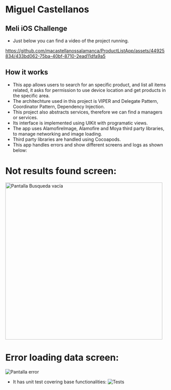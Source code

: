 # Miguel Castellanos

## Meli iOS Challenge

- Just below you can find a video of the project running.

https://github.com/macastellanossalamanca/ProductListApp/assets/44925834/433bd062-75ba-40bf-8710-2ead11dfa9a5


## How it works
- This app allows users to search for an specific product, and list all items related, it asks for permission to use device location and get products in the specific area.
- The architechture used in this project is VIPER and Delegate Pattern, Coordinator Pattern, Dependency Injection.
- This project also abstracts services, therefore we can find a managers or services.
- Its interface is implemented using UIKit with programatic views.
- The app uses AlamofireImage, Alamofire and Moya third party libraries, to manage networking and image loading.
- Third party libraries are handled using Cocoapods.
- This app handles errors and show different screens and logs as shown below:
# Not results found screen:
<img width="489" alt="Pantalla Busqueda vacía" src="https://github.com/macastellanossalamanca/ProductListApp/assets/44925834/ba78c745-9c14-402b-abdd-d702e5808f0a">

# Error loading data screen:
  ![Pantalla error](https://github.com/macastellanossalamanca/ProductListApp/assets/44925834/b75ef1b7-2766-4579-b9ac-292b4df40cb9)
- It has unit test covering base functionalities:
  ![Tests](https://github.com/macastellanossalamanca/ProductListApp/assets/44925834/86d75cb3-b7e2-4710-b6d0-b910aafb9112)






